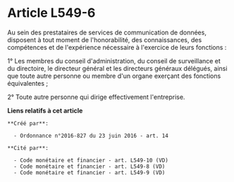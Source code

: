 # Article L549-6

Au sein des prestataires de services de communication de données, disposent à tout moment de l'honorabilité, des
connaissances, des compétences et de l'expérience nécessaire à l'exercice de leurs fonctions :

1° Les membres du conseil d'administration, du conseil de surveillance et du directoire, le directeur général et les
directeurs généraux délégués, ainsi que toute autre personne ou membre d'un organe exerçant des fonctions équivalentes ;

2° Toute autre personne qui dirige effectivement l'entreprise.

**Liens relatifs à cet article**

	**Créé par**:

	  - Ordonnance n°2016-827 du 23 juin 2016 - art. 14

	**Cité par**:

	  - Code monétaire et financier - art. L549-10 (VD)
	  - Code monétaire et financier - art. L549-8 (VD)
	  - Code monétaire et financier - art. L549-9 (VD)

